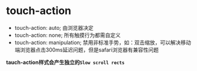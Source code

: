 # touch-action

- touch-action: auto;
  由浏览器决定
- touch-action: none; 
  所有触摸行为都需自定义
- touch-action: manipulation;
  禁用非标准手势，如：双击缩放，可以解决移动端浏览器点击300ms延迟问题，但是safari浏览器有兼容性问题

**tauch-action样式会产生独立的`Slow scroll rects`**
